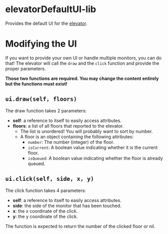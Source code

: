 # elevatorDefaultUI-lib
Provides the default UI for the [elevator](https://github.com/mc-cc-scripts/elevator-prog).

# Modifying the UI
If you want to provide your own UI or handle multiple monitors, you can do that! The elevator will call the `draw` and the `click` function and provide the proper parameters.

**Those two functions are required. You may change the content entirely but the functions must exist!**

## `ui.draw(self, floors)`
The draw function takes 2 parameters:
- **self**: a reference to itself to easily access attributes.
- **floors**: a list of all floors that reported to the elevator.
    - The list is unordered! You will probably want to sort by number.
    - A floor is an object containing the following attributes:
        - `number`: The number (integer) of the floor.
        - `isCurrent`: A boolean value indicating whether it is the current floor.
        - `isQueued`: A boolean value indicating whether the floor is already queued.

## `ui.click(self, side, x, y)`
The click function takes 4 parameters:
- **self**: a reference to itself to easily access attributes.
- **side**: the side of the monitor that has been touched.
- **x**: the x coordinate of the click.
- **y**: the y coordinate of the click.

The function is expected to return the number of the clicked floor or nil.